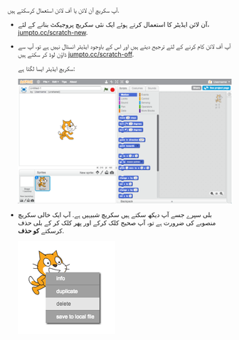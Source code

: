 آپ سکریچ آن لائن یا آف لائن استعمال کرسکتے ہیں.

+ آن لائن ایڈیٹر کا استعمال کرتے ہوئے ایک نئی سکریچ پروجیکٹ بنانے کے لئے، <a href="http://jumpto.cc/scratch-new" target="_blank">jumpto.cc/scratch-new</a>.

+ آپ آف لائن کام کرنے کے لئے ترجیح دیتے ہیں اور اس کے باوجود ایڈیٹر انسٹال نہیں ہے تو، آپ سے ڈاؤن لوڈ کر سکتے ہیں <a href="http://jumpto.cc/scratch-off" target="_blank">jumpto.cc/scratch-off</a>.
    
    سکریچ ایڈیٹر ایسا لگتا ہے:
    
    ![اسکرین شاٹ](images/scratch-editor.png)

+ بلی سپرے جسے آپ دیکھ سکتے ہیں سکریچ شبیہیں ہے. آپ ایک خالی سکریچ منصوبے کی ضرورت ہے تو، آپ صحیح کلک کرکے اور پھر کلک کر کے بلی حذف کرسکتے **کو حذف**.
    
    ![اسکرین شاٹ](images/delete.png)